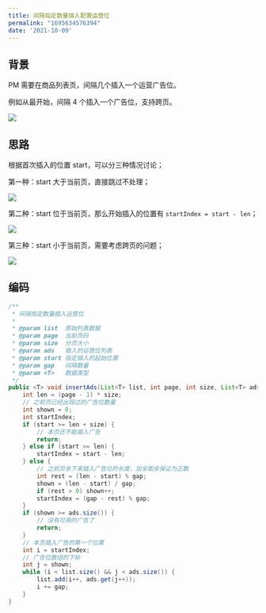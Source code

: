 ```yaml
---
title: 间隔指定数量插入配置运营位
permalink: "1695634576394"
date: '2021-10-09'
---
```


## 背景

PM 需要在商品列表页，间隔几个插入一个运营广告位。

例如从最开始，间隔 4 个插入一个广告位，支持跨页。

![](http://media.caojiantao.site:1024/blog/299a6f09ed84305fc042b2c77729e503.png)


## 思路

根据首次插入的位置 start，可以分三种情况讨论；

第一种：start 大于当前页，直接跳过不处理；

![](http://media.caojiantao.site:1024/blog/fb51d3d0fc4454161c92c59616c8b8d3.png)

第二种：start 位于当前页，那么开始插入的位置有 `startIndex = start - len`；

![](http://media.caojiantao.site:1024/blog/2d60882a3eeda56be646f14ba5f3b6af.png)

第三种：start 小于当前页，需要考虑跨页的问题；

![](http://media.caojiantao.site:1024/blog/f1520731abc8c3e1fb29c013d717068d.png)

## 编码

```java
/**
 * 间隔指定数量插入运营位
 *
 * @param list  原始列表数据
 * @param page  当前页码
 * @param size  分页大小
 * @param ads   插入的运营位列表
 * @param start 指定插入的起始位置
 * @param gap   间隔数量
 * @param <T>   数据类型
 */
public <T> void insertAds(List<T> list, int page, int size, List<T> ads, int start, int gap) {
    int len = (page - 1) * size;
    // 之前页已经出现过的广告位数量
    int shown = 0;
    int startIndex;
    if (start >= len + size) {
        // 本页还不能插入广告
        return;
    } else if (start >= len) {
        startIndex = start - len;
    } else {
        // 之前页余下来插入广告位的长度，加余取余保证为正数
        int rest = (len - start) % gap;
        shown = (len - start) / gap;
        if (rest > 0) shown++;
        startIndex = (gap - rest) % gap;
    }
    if (shown >= ads.size()) {
        // 没有可用的广告了
        return;
    }
    // 本页插入广告的第一个位置
    int i = startIndex;
    // 广告位数组的下标
    int j = shown;
    while (i < list.size() && j < ads.size()) {
        list.add(i++, ads.get(j++));
        i += gap;
    }
}
```